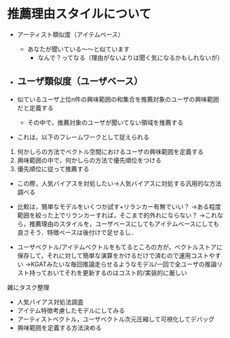 # 推薦理由スタイルについて
- アーティスト類似度（アイテムベース）
    - あなたが聞いている〜〜と似ています
        - なんで？ってなる（理由がないよりは聞く気になるかもしれないが）
- ユーザ類似度（ユーザベース）
    - 

- 似ているユーザ上位n件の興味範囲の和集合を推薦対象のユーザの興味範囲だと定義する
    - その中で，推薦対象のユーザが聞いてない領域を推薦する
- これは，以下のフレームワークとして捉えられる
1. 何かしらの方法でベクトル空間におけるユーザの興味範囲を定義する
2. 興味範囲の中で，何かしらの方法で優先順位をつける
3. 優先順位に従って推薦する

- この際，人気バイアスを対処したい→人気バイアスに対処する汎用的な方法調べる

- 比較は，簡単なモデルをいくつか試す+リランカー有無でいい？
→ある程度範囲を絞った上でリランカーすれば，そこまで的外れにならない？
→これなら，推薦理由のスタイルを，ユーザベースにしてもアイテムベースにしても良さそう．特徴ベースは後付けで足せるし．

- ユーザベクトル/アイテムベクトルをもてるところの方が，ベクトルストアに保存して，それに対して簡単な演算をかけるだけで済むので運用コストやすい
→KGATみたいな毎回推論走らせるようなモデル/一回で全ユーザの推論リスト持っておいてそれを更新するのはコスト的/実装的に厳しい

雑にタスク整理
- 人気バイアス対処法調査
- アイテム特徴考慮したモデルにしてみる
- アーティストベクトル，ユーザベクトル次元圧縮して可視化してデバッグ
- 興味範囲を定義する方法決める
